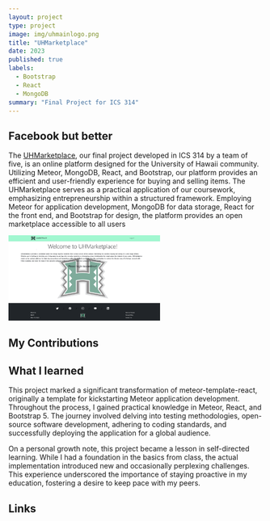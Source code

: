 ```yaml
---
layout: project
type: project
image: img/uhmainlogo.png
title: "UHMarketplace"
date: 2023
published: true
labels:
  - Bootstrap
  - React
  - MongoDB
summary: "Final Project for ICS 314"
---
```


## Facebook but better
The <a href="https://uhmarketplace.com">UHMarketplace</a>, our final project developed in ICS 314 by a team of five, is an online platform designed for the University of Hawaii community. Utilizing Meteor, MongoDB, React, and Bootstrap, our platform provides an efficient and user-friendly experience for buying and selling items. The UHMarketplace serves as a practical application of our coursework, emphasizing entrepreneurship within a structured framework. Employing Meteor for application development, MongoDB for data storage, React for the front end, and Bootstrap for design, the platform provides an open marketplace accessible to all users

<img width="300px" class="rounded float-start pe-4" src="../img/uhmarket.png">

## My Contributions


## What I learned
This project marked a significant transformation of meteor-template-react, originally a template for kickstarting Meteor application development. Throughout the process, I gained practical knowledge in Meteor, React, and Bootstrap 5. The journey involved delving into testing methodologies, open-source software development, adhering to coding standards, and successfully deploying the application for a global audience.

On a personal growth note, this project became a lesson in self-directed learning. While I had a foundation in the basics from class, the actual implementation introduced new and occasionally perplexing challenges. This experience underscored the importance of staying proactive in my education, fostering a desire to keep pace with my peers.

## Links

